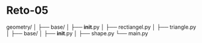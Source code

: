 # Reto-05

geometry/
│
├── base/
│ ├── __init__.py 
│ ├── rectiangel.py 
│ ├── triangle.py 
│
├── base/
│ ├── __init__.py
│ ├── shape.py
└── main.py
